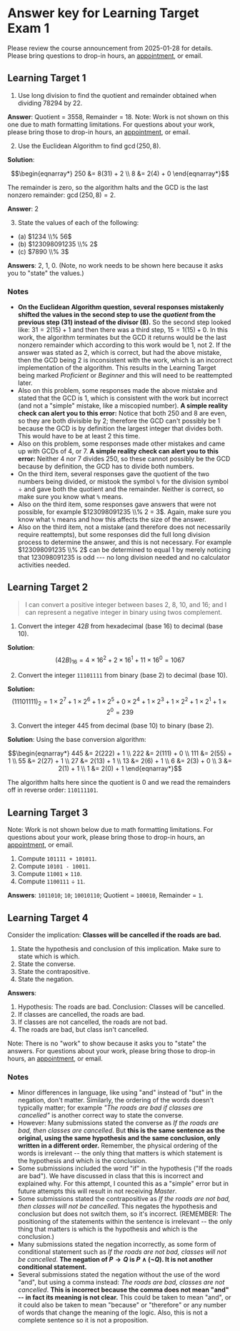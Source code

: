 # Answer key for Learning Target Exam 1

Please review the course announcement from 2025-01-28 for details. Please bring questions to drop-in hours, an [appointment](http://calendly.com/robert-talbert), or email. 

## Learning Target 1

1. Use long division to find the quotient and remainder obtained when dividing $78294$ by $22$.

**Answer**: Quotient = 3558, Remainder = 18. Note: Work is not shown on this one due to math formatting limitations. For questions about your work, please bring those to drop-in hours, an [appointment](http://calendly.com/robert-talbert), or email. 



2. Use the Euclidean Algorithm to find $\gcd(250, 8)$. 

**Solution**: 

$$\begin{eqnarray*}
250 &= 8(31) + 2 \\
8 &= 2(4) + 0
\end{eqnarray*}$$

The remainder is zero, so the algorithm halts and the GCD is the last nonzero remainder: $\gcd(250,8) = 2$. 


**Answer**: 2

3. State the values of each of the following: 

- (a) $1234  \\% 56$ 
- (b) $123098091235 \\% 2$
- (c) $7890 \\% 3$

**Answers**: 2, 1, 0. (Note, no work needs to be shown here because it asks you to "state" the values.) 

### Notes 

- **On the Euclidean Algorithm question, several responses mistakenly shifted the values in the second step to use the *quotient* from the previous step (31) instead of the divisor (8).** So the second step looked like: $31 = 2(15) + 1$ and then there was a third step, $15 = 1(15) + 0$. In this work, the algorithm terminates but the GCD it returns would be the last nonzero remainder which according to this work would be 1, not 2. If the answer was stated as 2, which is correct, but had the above mistake, then the GCD being 2 is inconsistent with the work, which is an incorrect implementation of the algorithm. This results in the Learning Target being marked *Proficient* or *Beginner* and this will need to be reattempted later. 
- Also on this problem, some responses made the above mistake and stated that the GCD is 1, which is consistent with the work but incorrect (and not a "simple" mistake, like a miscopied number). **A simple reality check can alert you to this error:** Notice that both 250 and 8 are even, so they are both divisible by 2; therefore the GCD can't possibly be 1 because the GCD is by definition the largest integer that divides both. This would have to be at least 2 this time. 
- Also on this problem, some responses made other mistakes and came up with GCDs of 4, or 7. **A simple reality check can alert you to this error:** Neither 4 nor 7 divides 250, so these cannot possibly be the GCD because by definition, the GCD has to divide both numbers. 
- On the third item, several responses gave the quotient of the two numbers being divided, or mistook the symbol `%` for the division symbol $\div$ and gave both the quotient and the remainder. Neither is correct, so make sure you know what `%` means. 
- Also on the third item, some responses gave answers that were not possible, for example $123098091235 \\% 2 = 3$. Again, make sure you know what `%` means and how this affects the size of the answer. 
- Also on the third item, not a mistake (and therefore does not necessarily require reattempts), but some responses did the full long division process to determine the answer, and this is not necessary. For example $123098091235 \\% 2$ can be determined to equal 1 by merely noticing that $123098091235$ is odd --- no long division needed and no calculator activities needed. 


## Learning Target 2

>I can convert a positive integer between bases 2, 8, 10, and 16; and I can represent a negative integer in binary using twos complement.

1. Convert the integer $42B$ from hexadecimal (base 16) to decimal (base 10). 

**Solution**: 
$$(42B)_{16} = 4 \times 16^2 + 2 \times 16^1 + 11 \times 16^0 = 1067$$


2. Convert the integer `11101111` from binary (base 2) to decimal (base 10). 

**Solution:** 
$$(11101111)_2 = 1 \times 2^7 + 1 \times 2^6 + 1 \times 2^5 + 0 \times 2^4 + 1 \times 2^3 + 1 \times 2^2 + 1 \times 2^1 + 1 \times 2^0 = 239$$

3. Convert the integer 445 from decimal (base 10) to binary (base 2). 

**Solution**: Using the base conversion algorithm: 

$$\begin{eqnarray*}
445 &= 2(222) + 1 \\
222 &= 2(111) + 0 \\
111 &= 2(55) + 1 \\ 
55 &= 2(27) + 1 \\
27 &= 2(13) + 1 \\
13 &= 2(6) + 1 \\
6 &= 2(3) + 0 \\
3 &= 2(1) + 1 \\
1 &= 2(0) + 1
\end{eqnarray*}$$

The algorithm halts here since the quotient is $0$ and we read the remainders off in reverse order: `110111101`. 


## Learning Target 3

Note: Work is not shown below due to math formatting limitations. For questions about your work, please bring those to drop-in hours, an [appointment](http://calendly.com/robert-talbert), or email. 

1. Compute `101111 + 101011`.
2. Compute `10101 - 10011`. 
3. Compute `11001` $\times$ `110`. 
4. Compute `1100111` $\div$ `11`. 

**Answers**: `1011010`; `10`; `10010110`; Quotient = `100010`, Remainder = `1`. 


## Learning Target 4

Consider the implication: **Classes will be cancelled if the roads are bad.** 

1. State the hypothesis and conclusion of this implication. Make sure to state which is which. 
2. State the converse. 
3. State the contrapositive. 
4. State the negation. 

**Answers**: 
1. Hypothesis: The roads are bad. Conclusion: Classes will be cancelled. 
2. If classes are cancelled, the roads are bad. 
3. If classes are not cancelled, the roads are not bad. 
4. The roads are bad, but class isn't cancelled. 

Note: There is no "work" to show because it asks you to "state" the answers. For questions about your work, please bring those to drop-in hours, an [appointment](http://calendly.com/robert-talbert), or email. 

### Notes

- Minor differences in language, like using "and" instead of "but" in the negation, don't matter. Similarly, the ordering of the words doesn't typically matter; for example *"The roads are bad if classes are cancelled"* is another correct way to state the converse.
- However: Many submissions stated the converse as *If the roads are bad, then classes are cancelled*. But **this is the same sentence as the original, using the same hypothesis and the same conclusion, only written in a different order.** Remember, the physical ordering of the words is irrelevant -- the only thing that matters is which statement is the hypothesis and which is the conclusion. 
- Some submissions included the word "if" in the hypothesis ("If the roads are bad"). We have discussed in class that this is incorrect and explained why. For this attempt, I counted this as a "simple" error but in future attempts this will result in not receiving *Master*.  
- Some submissions stated the contrapositive as *If the roads are not bad, then classes will not be cancelled*. This negates the hypothesis and conclusion but does not switch them, so it's incorrect. (REMEMBER: The positioning of the statements within the sentence is irrelevant -- the only thing that matters is which is the hypothesis and which is the conclusion.)
- Many submissions stated the negation incorrectly, as some form of conditional statement such as *If the roads are not bad, classes will not be cancelled*. **The negation of $P \rightarrow Q$ is $P \wedge (\neg Q)$. It is not another conditional statement.** 
- Several submissions stated the negation without the use of the word "and", but using a comma instead: *The roads are bad, classes are not cancelled*. **This is incorrect because the comma does not mean "and" -- in fact its meaning is not clear.** This could be taken to mean "and", or it could also be taken to mean "because" or "therefore" or any number of words that change the meaning of the logic. Also, this is not a complete sentence so it is not a proposition. 
